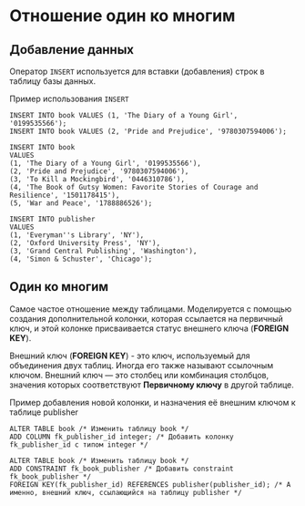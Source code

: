 # Отношение один ко многим

## Добавление данных

Оператор `INSERT` используется для вставки (добавления) строк в таблицу базы данных.

Пример использования `INSERT`
```postgresql
INSERT INTO book VALUES (1, 'The Diary of a Young Girl', '0199535566');
INSERT INTO book VALUES (2, 'Pride and Prejudice', '9780307594006');
```

```postgresql
INSERT INTO book
VALUES
(1, 'The Diary of a Young Girl', '0199535566'),
(2, 'Pride and Prejudice', '9780307594006'),
(3, 'To Kill a Mockingbird', '0446310786'),
(4, 'The Book of Gutsy Women: Favorite Stories of Courage and Resilience', '1501178415'),
(5, 'War and Peace', '1788886526');

INSERT INTO publisher
VALUES
(1, 'Everyman''s Library', 'NY'),
(2, 'Oxford University Press', 'NY'),
(3, 'Grand Central Publishing', 'Washington'),
(4, 'Simon & Schuster', 'Chicago');
```

## Один ко многим

Самое частое отношение между таблицами. Моделируется с помощью создания дополнительной колонки, которая ссылается на первичный ключ,
и этой колонке присваивается статус внешнего ключа (**FOREIGN KEY**).

Внешний ключ (**FOREIGN KEY**) - это ключ, используемый для объединения двух таблиц. 
Иногда его также называют ссылочным ключом. 
Внешний ключ — это столбец или комбинация столбцов, значения которых соответствуют 
**Первичному ключу** в другой таблице.  

Пример добавления новой колонки, и назначения её внешним ключом к таблице publisher
```postgresql
ALTER TABLE book /* Изменить таблицу book */
ADD COLUMN fk_publisher_id integer; /* Добавить колонку fk_publisher_id с типом integer */

ALTER TABLE book /* Изменить таблицу book */
ADD CONSTRAINT fk_book_publisher /* Добавить constraint fk_book_publisher */
FOREIGN KEY(fk_publisher_id) REFERENCES publisher(publisher_id); /* А именно, внешний ключ, ссылающийся на таблицу publisher */
```

